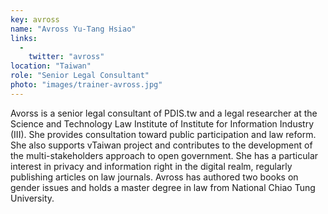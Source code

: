 ```yaml
---
key: avross
name: "Avross Yu-Tang Hsiao"
links:
  -
    twitter: "avross"
location: "Taiwan"
role: "Senior Legal Consultant"
photo: "images/trainer-avross.jpg"
---
```


Avorss is a senior legal consultant of PDIS.tw and a legal researcher at the Science and Technology Law Institute of Institute for Information Industry (III). She provides consultation toward public participation and law reform. She also supports vTaiwan project and contributes to the development of the multi-stakeholders approach to open government. She has a particular interest in privacy and information right in the digital realm, regularly publishing articles on law journals. Avross has authored two books on gender issues and holds a master degree in law from National Chiao Tung University. 